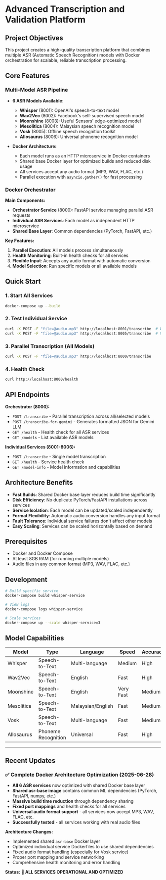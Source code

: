 # Advanced Transcription and Validation Platform

## Project Objectives

This project creates a high-quality transcription platform that combines multiple ASR (Automatic Speech Recognition) models with Docker orchestration for scalable, reliable transcription processing.

## Core Features

### Multi-Model ASR Pipeline
- **6 ASR Models Available:**
  - **Whisper** (8001): OpenAI's speech-to-text model
  - **Wav2Vec** (8002): Facebook's self-supervised speech model  
  - **Moonshine** (8003): Useful Sensors' edge-optimized model
  - **Mesolitica** (8004): Malaysian speech recognition model
  - **Vosk** (8005): Offline speech recognition toolkit
  - **Allosaurus** (8006): Universal phoneme recognition model

- **Docker Architecture:**
  - Each model runs as an HTTP microservice in Docker containers
  - Shared base Docker layer for optimized builds and reduced disk usage
  - All services accept any audio format (MP3, WAV, FLAC, etc.)
  - Parallel execution with `asyncio.gather()` for fast processing

### Docker Orchestrator

**Main Components:**
- **Orchestrator Service** (8000): FastAPI service managing parallel ASR requests
- **Individual ASR Services**: Each model as independent HTTP microservice
- **Shared Base Layer**: Common dependencies (PyTorch, FastAPI, etc.)

**Key Features:**
1. **Parallel Execution**: All models process simultaneously
2. **Health Monitoring**: Built-in health checks for all services
3. **Flexible Input**: Accepts any audio format with automatic conversion
4. **Model Selection**: Run specific models or all available models

## Quick Start

### 1. Start All Services
```bash
docker-compose up --build
```

### 2. Test Individual Service
```bash
curl -X POST -F "file=@audio.mp3" http://localhost:8001/transcribe  # Whisper
curl -X POST -F "file=@audio.mp3" http://localhost:8005/transcribe  # Vosk
```

### 3. Parallel Transcription (All Models)
```bash
curl -X POST -F "file=@audio.mp3" http://localhost:8000/transcribe
```

### 4. Health Check
```bash
curl http://localhost:8000/health
```

## API Endpoints

**Orchestrator (8000):**
- `POST /transcribe` - Parallel transcription across all/selected models
- `POST /transcribe-for-gemini` - Generates formatted JSON for Gemini LLM
- `GET /health` - Health check for all ASR services
- `GET /models` - List available ASR models

**Individual Services (8001-8006):**
- `POST /transcribe` - Single model transcription
- `GET /health` - Service health check
- `GET /model-info` - Model information and capabilities

## Architecture Benefits

- **Fast Builds**: Shared Docker base layer reduces build time significantly
- **Disk Efficiency**: No duplicate PyTorch/FastAPI installations across services
- **Service Isolation**: Each model can be updated/scaled independently
- **Format Flexibility**: Automatic audio conversion handles any input format
- **Fault Tolerance**: Individual service failures don't affect other models
- **Easy Scaling**: Services can be scaled horizontally based on demand

## Prerequisites

- Docker and Docker Compose
- At least 8GB RAM (for running multiple models)
- Audio files in any common format (MP3, WAV, FLAC, etc.)

## Development

```bash
# Build specific service
docker-compose build whisper-service

# View logs
docker-compose logs whisper-service

# Scale services
docker-compose up --scale whisper-service=3
```

## Model Capabilities

| Model | Type | Language | Speed | Accuracy |
|-------|------|----------|-------|----------|
| Whisper | Speech-to-Text | Multi-language | Medium | High |
| Wav2Vec | Speech-to-Text | English | Fast | High |
| Moonshine | Speech-to-Text | English | Very Fast | Medium |
| Mesolitica | Speech-to-Text | Malaysian/English | Fast | Medium |
| Vosk | Speech-to-Text | Multi-language | Fast | Medium |
| Allosaurus | Phoneme Recognition | Universal | Fast | High |

---

## Recent Updates

### ✅ Complete Docker Architecture Optimization (2025-06-28)

- **All 6 ASR services** now optimized with shared Docker base layer
- **Shared asr-base image** contains common ML dependencies (PyTorch, FastAPI, numpy, etc.)
- **Massive build time reduction** through dependency sharing
- **Fixed port mappings** and health checks for all services
- **Universal audio format support** - all services now accept MP3, WAV, FLAC, etc.
- **Successfully tested** - all services working with real audio files

**Architecture Changes:**
- Implemented shared `asr-base` Docker layer
- Optimized individual service Dockerfiles to use shared dependencies
- Fixed audio format handling (especially for Vosk service)
- Proper port mapping and service networking
- Comprehensive health monitoring and error handling

**Status: 🎉 ALL SERVICES OPERATIONAL AND OPTIMIZED**